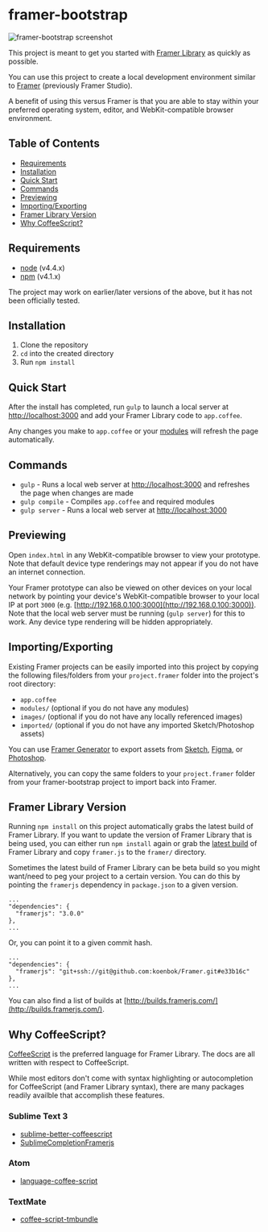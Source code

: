 # framer-bootstrap

![framer-bootstrap screenshot](https://cloud.githubusercontent.com/assets/604167/14765101/cff41b58-0986-11e6-9263-b00a186bdf6b.jpg)

This project is meant to get you started with [Framer Library](https://framer.com/docs/) as quickly as possible.

You can use this project to create a local development environment similar to [Framer](https://framer.com/) (previously Framer Studio).

A benefit of using this versus Framer is that you are able to stay within your preferred operating system, editor, and WebKit-compatible browser environment.

## Table of Contents

* [Requirements](#requirements)
* [Installation](#installation)
* [Quick Start](#quick-start)
* [Commands](#commands)
* [Previewing](#previewing)
* [Importing/Exporting](#importingexporting)
* [Framer Library Version](#framer-library-version)
* [Why CoffeeScript?](#why-coffeescript)

## Requirements

* [node](https://nodejs.org) (v4.4.x)
* [npm](https://www.npmjs.com/) (v4.1.x)

The project may work on earlier/later versions of the above, but it has not been officially tested.

## Installation

1. Clone the repository
2. `cd` into the created directory
3. Run `npm install`

## Quick Start

After the install has completed, run `gulp` to launch a local server at [http://localhost:3000](http://localhost:3000) and add your Framer Library code to `app.coffee`.

Any changes you make to `app.coffee` or your [modules](https://framer.com/docs/#modules.modules) will refresh the page automatically.

## Commands

* `gulp` - Runs a local web server at [http://localhost:3000](http://localhost:3000) and refreshes the page when changes are made
* `gulp compile` - Compiles `app.coffee` and required modules
* `gulp server` - Runs a local web server at [http://localhost:3000](http://localhost:3000)

## Previewing

Open `index.html` in any WebKit-compatible browser to view your prototype. Note that default device type renderings may not appear if you do not have an internet connection.

Your Framer prototype can also be viewed on other devices on your local network by pointing your device's WebKit-compatible browser to your local IP at port `3000` (e.g. [http://192.168.0.100:3000](http://192.168.0.100:3000)). Note that the local web server must be running (`gulp server`) for this to work. Any device type rendering will be hidden appropriately.

## Importing/Exporting

Existing Framer projects can be easily imported into this project by copying the following files/folders from your `project.framer` folder into the project's root directory:

* `app.coffee`
* `modules/` (optional if you do not have any modules)
* `images/` (optional if you do not have any locally referenced images)
* `imported/` (optional if you do not have any imported Sketch/Photoshop assets)

You can use [Framer Generator](https://builds.framerjs.com/version/latest/Framer.zip) to export assets from [Sketch](https://www.sketchapp.com/), [Figma](https://www.figma.com/), or [Photoshop](http://www.adobe.com/products/photoshop.html).

Alternatively, you can copy the same folders to your `project.framer` folder from your framer-bootstrap project to import back into Framer.

## Framer Library Version

Running `npm install` on this project automatically grabs the latest build of Framer Library. If you want to update the version of Framer Library that is being used, you can either run `npm install` again or grab the [latest build](https://builds.framerjs.com/version/latest/Framer.zip) of Framer Library and copy `framer.js` to the `framer/` directory.

Sometimes the latest build of Framer Library can be beta build so you might want/need to peg your project to a certain version. You can do this by pointing the `framerjs` dependency in `package.json` to a given version.

```
...
"dependencies": {
  "framerjs": "3.0.0"
},
...
```

Or, you can point it to a given commit hash.

```
...
"dependencies": {
  "framerjs": "git+ssh://git@github.com:koenbok/Framer.git#e33b16c"
},
...
```

You can also find a list of builds at [http://builds.framerjs.com/](http://builds.framerjs.com/).

## Why CoffeeScript?

[CoffeeScript](http://coffeescript.org/) is the preferred language for Framer Library. The docs are all written with respect to CoffeeScript.

While most editors don't come with syntax highlighting or autocompletion for CoffeeScript (and Framer Library syntax), there are many packages readily availble that accomplish these features.

### Sublime Text 3

* [sublime-better-coffeescript](https://github.com/aponxi/sublime-better-coffeescript)
* [SublimeCompletionFramerjs](https://github.com/awt2542/SublimeCompletionFramerjs)

### Atom

* [language-coffee-script](https://github.com/atom/language-coffee-script)

### TextMate

* [coffee-script-tmbundle](https://github.com/jashkenas/coffee-script-tmbundle)
